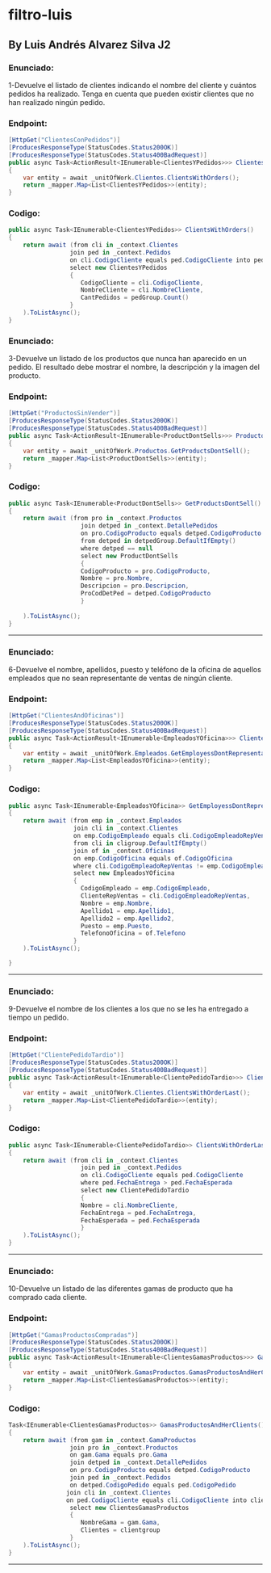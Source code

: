 # filtro-luis

## By Luis Andrés Alvarez Silva J2



### Enunciado:

1-Devuelve el listado de clientes indicando el nombre del cliente y cuántos
pedidos ha realizado. Tenga en cuenta que pueden existir clientes que no
han realizado ningún pedido.

### Endpoint:

```c#
[HttpGet("ClientesConPedidos")]
[ProducesResponseType(StatusCodes.Status200OK)]
[ProducesResponseType(StatusCodes.Status400BadRequest)]
public async Task<ActionResult<IEnumerable<ClientesYPedidos>>> ClientesConPedidos()
{
    var entity = await _unitOfWork.Clientes.ClientsWithOrders();
    return _mapper.Map<List<ClientesYPedidos>>(entity);
}
```

### Codigo:

```c#
public async Task<IEnumerable<ClientesYPedidos>> ClientsWithOrders()
{
    return await (from cli in _context.Clientes
                 join ped in _context.Pedidos
                 on cli.CodigoCliente equals ped.CodigoCliente into pedGroup
                 select new ClientesYPedidos
                 {
                    CodigoCliente = cli.CodigoCliente,
                    NombreCliente = cli.NombreCliente,
                    CantPedidos = pedGroup.Count()
                 }
    ).ToListAsync();
}
```


### Enunciado:


3-Devuelve un listado de los productos que nunca han aparecido en un
pedido. El resultado debe mostrar el nombre, la descripción y la imagen del
producto.


### Endpoint:

```c#
[HttpGet("ProductosSinVender")]
[ProducesResponseType(StatusCodes.Status200OK)]
[ProducesResponseType(StatusCodes.Status400BadRequest)]
public async Task<ActionResult<IEnumerable<ProductDontSells>>> ProductosSinVender()
{
    var entity = await _unitOfWork.Productos.GetProductsDontSell();
    return _mapper.Map<List<ProductDontSells>>(entity);
}        
```

### Codigo:

```c#
public async Task<IEnumerable<ProductDontSells>> GetProductsDontSell()
{
    return await (from pro in _context.Productos
                    join detped in _context.DetallePedidos
                    on pro.CodigoProducto equals detped.CodigoProducto into detpedGroup
                    from detped in detpedGroup.DefaultIfEmpty()
                    where detped == null
                    select new ProductDontSells
                    {
                    CodigoProducto = pro.CodigoProducto,
                    Nombre = pro.Nombre,
                    Descripcion = pro.Descripcion,
                    ProCodDetPed = detped.CodigoProducto
                    }
                
    ).ToListAsync();
}
```
****

### Enunciado:


6-Devuelve el nombre, apellidos, puesto y teléfono de la oficina de aquellos
empleados que no sean representante de ventas de ningún cliente.


### Endpoint:

```c#
[HttpGet("ClientesAndOficinas")]
[ProducesResponseType(StatusCodes.Status200OK)]
[ProducesResponseType(StatusCodes.Status400BadRequest)]
public async Task<ActionResult<IEnumerable<EmpleadosYOficina>>> ClientesAndOficinas()
{
    var entity = await _unitOfWork.Empleados.GetEmployessDontRepresentant();
    return _mapper.Map<List<EmpleadosYOficina>>(entity);
}
```

### Codigo:

```c#
public async Task<IEnumerable<EmpleadosYOficina>> GetEmployessDontRepresentant()
{
    return await (from emp in _context.Empleados
                  join cli in _context.Clientes
                  on emp.CodigoEmpleado equals cli.CodigoEmpleadoRepVentas into cligroup
                  from cli in cligroup.DefaultIfEmpty()
                  join of in _context.Oficinas
                  on emp.CodigoOficina equals of.CodigoOficina
                  where cli.CodigoEmpleadoRepVentas != emp.CodigoEmpleado 
                  select new EmpleadosYOficina
                  {
                    CodigoEmpleado = emp.CodigoEmpleado,
                    ClienteRepVentas = cli.CodigoEmpleadoRepVentas,
                    Nombre = emp.Nombre,
                    Apellido1 = emp.Apellido1,
                    Apellido2 = emp.Apellido2,
                    Puesto = emp.Puesto,
                    TelefonoOficina = of.Telefono               
                  }
    ).ToListAsync();

}
```
****

### Enunciado:


9-Devuelve el nombre de los clientes a los que no se les ha entregado a
tiempo un pedido.


### Endpoint:

```c#
[HttpGet("ClientePedidoTardio")]
[ProducesResponseType(StatusCodes.Status200OK)]
[ProducesResponseType(StatusCodes.Status400BadRequest)]
public async Task<ActionResult<IEnumerable<ClientePedidoTardio>>> ClientePedidoTardio()
{
    var entity = await _unitOfWork.Clientes.ClientsWithOrderLast();
    return _mapper.Map<List<ClientePedidoTardio>>(entity);
}
```

### Codigo:

```c#
public async Task<IEnumerable<ClientePedidoTardio>> ClientsWithOrderLast()
{
    return await (from cli in _context.Clientes
                    join ped in _context.Pedidos
                    on cli.CodigoCliente equals ped.CodigoCliente
                    where ped.FechaEntrega > ped.FechaEsperada
                    select new ClientePedidoTardio
                    {
                    Nombre = cli.NombreCliente,
                    FechaEntrega = ped.FechaEntrega,
                    FechaEsperada = ped.FechaEsperada
                    }
    ).ToListAsync();
}
```
****

### Enunciado:


10-Devuelve un listado de las diferentes gamas de producto que ha comprado
cada cliente.


### Endpoint:

```c#
[HttpGet("GamasProductosCompradas")]
[ProducesResponseType(StatusCodes.Status200OK)]
[ProducesResponseType(StatusCodes.Status400BadRequest)]
public async Task<ActionResult<IEnumerable<ClientesGamasProductos>>> GamasProductosCompradas()
{
    var entity = await _unitOfWork.GamasProductos.GamasProductosAndHerClients();
    return _mapper.Map<List<ClientesGamasProductos>>(entity);
}
```

### Codigo:

```c#
Task<IEnumerable<ClientesGamasProductos>> GamasProductosAndHerClients()
{
    return await (from gam in _context.GamaProductos
                 join pro in _context.Productos
                 on gam.Gama equals pro.Gama 
                 join detped in _context.DetallePedidos
                 on pro.CodigoProducto equals detped.CodigoProducto
                 join ped in _context.Pedidos
                 on detped.CodigoPedido equals ped.CodigoPedido
                join cli in _context.Clientes
                on ped.CodigoCliente equals cli.CodigoCliente into clientgroup
                 select new ClientesGamasProductos
                 {
                    NombreGama = gam.Gama,
                    Clientes = clientgroup
                 }
    ).ToListAsync();
}
```
****
